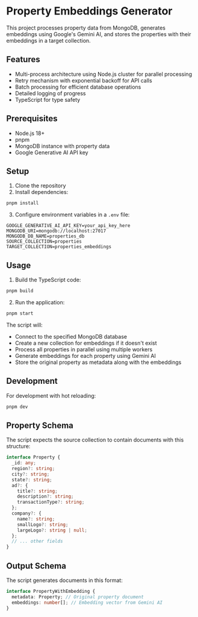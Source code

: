 # Property Embeddings Generator

This project processes property data from MongoDB, generates embeddings using Google's Gemini AI, and stores the properties with their embeddings in a target collection.

## Features

- Multi-process architecture using Node.js cluster for parallel processing
- Retry mechanism with exponential backoff for API calls
- Batch processing for efficient database operations
- Detailed logging of progress
- TypeScript for type safety

## Prerequisites

- Node.js 18+
- pnpm
- MongoDB instance with property data
- Google Generative AI API key

## Setup

1. Clone the repository
2. Install dependencies:

```bash
pnpm install
```

3. Configure environment variables in a `.env` file:

```
GOOGLE_GENERATIVE_AI_API_KEY=your_api_key_here
MONGODB_URI=mongodb://localhost:27017
MONGODB_DB_NAME=properties_db
SOURCE_COLLECTION=properties
TARGET_COLLECTION=properties_embeddings
```

## Usage

1. Build the TypeScript code:

```bash
pnpm build
```

2. Run the application:

```bash
pnpm start
```

The script will:
- Connect to the specified MongoDB database
- Create a new collection for embeddings if it doesn't exist
- Process all properties in parallel using multiple workers
- Generate embeddings for each property using Gemini AI
- Store the original property as metadata along with the embeddings

## Development

For development with hot reloading:

```bash
pnpm dev
```

## Property Schema

The script expects the source collection to contain documents with this structure:

```typescript
interface Property {
  _id: any;
  region?: string;
  city?: string;
  state?: string;
  ad?: {
    title?: string;
    description?: string;
    transactionType?: string;
  };
  company?: {
    name?: string;
    smallLogo?: string;
    largeLogo?: string | null;
  };
  // ... other fields
}
```

## Output Schema

The script generates documents in this format:

```typescript
interface PropertyWithEmbedding {
  metadata: Property; // Original property document
  embeddings: number[]; // Embedding vector from Gemini AI
}
``` 
